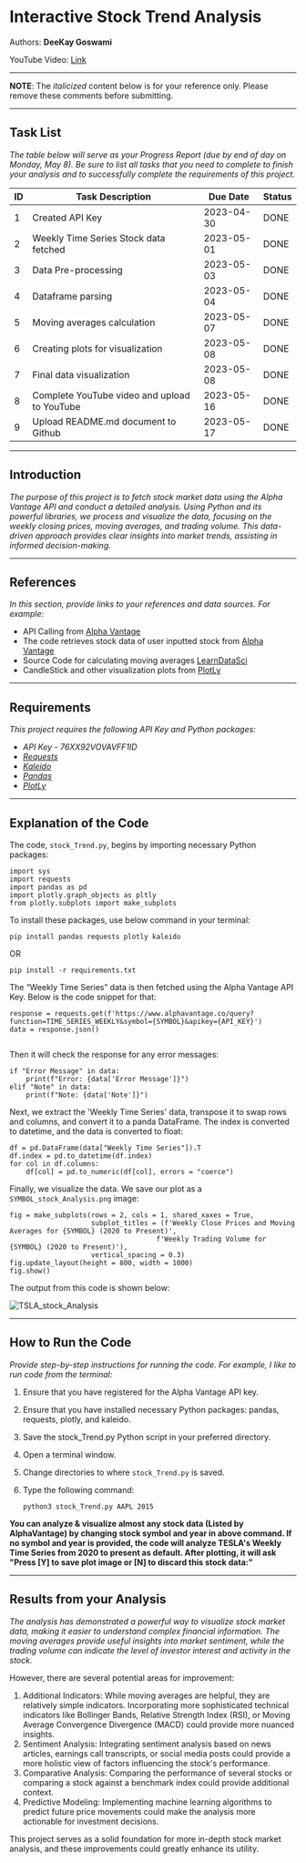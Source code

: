 # Interactive Stock Trend Analysis

Authors:  **DeeKay Goswami**

YouTube Video:  [Link](https://youtu.be/HzmqWJ_XQ2s)

---

**NOTE**:  The *italicized* content below is for your reference only.  Please remove these comments before submitting.


---
## Task List
*The table below will serve as your Progress Report (due by end of day on Monday, May 8).  Be sure to list all tasks that you need to complete to finish your analysis and to successfully complete the requirements of this project.*

| ID | Task Description | Due Date | Status |
| --- | --- | --- | --- |
| 1 | Created API Key | 2023-04-30 | DONE |
| 2 | Weekly Time Series Stock data fetched | 2023-05-01 | DONE |
| 3 | Data Pre-processing | 2023-05-03 | DONE |
| 4 | Dataframe parsing| 2023-05-04 | DONE |
| 5 | Moving averages calculation | 2023-05-07 | DONE |
| 6 | Creating plots for visualization | 2023-05-08 | DONE |
| 7 | Final data visualization | 2023-05-08 | DONE |
| 8 | Complete YouTube video and upload to YouTube | 2023-05-16 | DONE |
| 9 | Upload README.md document to Github | 2023-05-17 | DONE |

--- 

## Introduction
*The purpose of this project is to fetch stock market data using the Alpha Vantage API and conduct a detailed analysis. Using Python and its powerful libraries, we process and visualize the data, focusing on the weekly closing prices, moving averages, and trading volume. This data-driven approach provides clear insights into market trends, assisting in informed decision-making.*

---

## References
*In this section, provide links to your references and data sources.  For example:*
- API Calling from  [Alpha Vantage](https://www.alphavantage.co/documentation/)
- The code retrieves stock data of user inputted stock from [Alpha Vantage](https://www.alphavantage.co/documentation/)
- Source Code for calculating moving averages [LearnDataSci](https://www.learndatasci.com/tutorials/python-finance-part-3-moving-average-trading-strategy/)
- CandleStick and other visualization plots from [PlotLy](https://plotly.com/python/candlestick-charts/)

---

## Requirements
*This project requires the following API Key and Python packages:*
- *API Key - 76XX92VOVAVFF1ID*
- *[Requests](https://pypi.org/project/requests/)*
- *[Kaleido](https://pypi.org/project/kaleido/)*
- *[Pandas](https://pypi.org/project/pandas/)*
- *[PlotLy](https://pypi.org/project/plotly/)*

---

## Explanation of the Code

The code, `stock_Trend.py`, begins by importing necessary Python packages:
```
import sys
import requests
import pandas as pd
import plotly.graph_objects as pltly
from plotly.subplots import make_subplots

```
To install these packages, use below command in your terminal:
```
pip install pandas requests plotly kaleido
```
OR
```
pip install -r requirements.txt
``` 

The “Weekly Time Series” data is then fetched using the Alpha Vantage API Key. Below is the code snippet for that:
```
response = requests.get(f'https://www.alphavantage.co/query?function=TIME_SERIES_WEEKLY&symbol={SYMBOL}&apikey={API_KEY}')
data = response.json()
		
```
Then it will check the response for any error messages:
```
if "Error Message" in data:
    print(f"Error: {data['Error Message']}")
elif "Note" in data:
    print(f"Note: {data['Note']}")
```
Next, we extract the 'Weekly Time Series' data, transpose it to swap rows and columns, and convert it to a panda DataFrame. The index is converted to datetime, and the data is converted to float:
```
df = pd.DataFrame(data["Weekly Time Series"]).T
df.index = pd.to_datetime(df.index)
for col in df.columns:
    df[col] = pd.to_numeric(df[col], errors = "coerce")
```

Finally, we visualize the data.  We save our plot as a `SYMBOL_stock_Analysis.png` image:
```
fig = make_subplots(rows = 2, cols = 1, shared_xaxes = True, 
                    subplot_titles = (f'Weekly Close Prices and Moving Averages for {SYMBOL} (2020 to Present)', 
                                    f'Weekly Trading Volume for {SYMBOL} (2020 to Present)'), 
                    vertical_spacing = 0.3)	
fig.update_layout(height = 800, width = 1000)
fig.show()
```

The output from this code is shown below:

![TSLA_stock_Analysis](https://user-images.githubusercontent.com/124843272/236976966-b7755452-e2bc-41a7-9dc0-b15b4929ff35.png)


---

## How to Run the Code
*Provide step-by-step instructions for running the code.  For example, I like to run code from the terminal:*
1. Ensure that you have registered for the Alpha Vantage API key.

2. Ensure that you have installed necessary Python packages: pandas, requests, plotly, and kaleido.

3. Save the stock_Trend.py Python script in your preferred directory.

4. Open a terminal window.

5. Change directories to where `stock_Trend.py` is saved.

6. Type the following command:
	```
	python3 stock_Trend.py AAPL 2015
	```
**You can analyze & visualize almost any stock data (Listed by AlphaVantage) by changing stock symbol and year in above command. If no symbol and year is provided, the code will analyze TESLA's Weekly Time Series from 2020 to present as default.
After plotting, it will ask "Press [Y] to save plot image or [N] to discard this stock data:"**



---

## Results from your Analysis
*The analysis has demonstrated a powerful way to visualize stock market data, making it easier to understand complex financial information. The moving averages provide useful insights into market sentiment, while the trading volume can indicate the level of investor interest and activity in the stock.*

However, there are several potential areas for improvement:

1. Additional Indicators: While moving averages are helpful, they are relatively simple indicators. Incorporating more sophisticated technical indicators like Bollinger Bands, Relative Strength Index (RSI), or Moving Average Convergence Divergence (MACD) could provide more nuanced insights.
2. Sentiment Analysis: Integrating sentiment analysis based on news articles, earnings call transcripts, or social media posts could provide a more holistic view of factors influencing the stock's performance.
3. Comparative Analysis: Comparing the performance of several stocks or comparing a stock against a benchmark index could provide additional context.
4. Predictive Modeling: Implementing machine learning algorithms to predict future price movements could make the analysis more actionable for investment decisions.

This project serves as a solid foundation for more in-depth stock market analysis, and these improvements could greatly enhance its utility.


